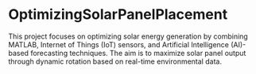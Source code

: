# OptimizingSolarPanelPlacement
This project focuses on optimizing solar energy generation by combining MATLAB, Internet of Things (IoT) sensors, and Artificial Intelligence (AI)-based forecasting techniques. The aim is to maximize solar panel output through dynamic rotation based on real-time environmental data.

